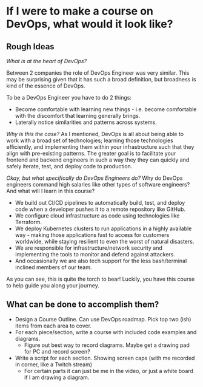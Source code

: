 # If I were to make a course on DevOps, what would it look like?

## Rough Ideas



*What is at the heart of DevOps?*

Between 2 companies the role of DevOps Engineer was very similar. This may be surprising given that it has such a broad definition, but broadness is kind of the essence of DevOps.

To be a DevOps Engineer you have to do 2 things:

* Become comfortable with learning new things - i.e. become comfortable with the discomfort that learning generally brings.
* Laterally notice similarities and patterns across systems.

*Why is this the case?*
As I mentioned, DevOps is all about being able to work with a broad set of technologies; learning those technologies efficiently, and implementing them within your infrastructure such that they align with pre-existing patterns. The greater goal is to facilitate your frontend and backend engineers in such a way they they can quickly and safely iterate, test, and deploy code to production.

*Okay, but what specifically do DevOps Engineers do?*
Why do DevOps engineers command high salaries like other types of software engineers?
And what will I learn in this course?

* We build out CI/CD pipelines to automatically build, test, and deploy code when a developer pushes it to a remote repository like GitHub.
* We configure cloud infrastructure as code using technologies like Terraform.
* We deploy Kubernetes clusters to run applications in a highly available way - making those applications fast to access for customers worldwide, while staying resilient to even the worst of natural disasters.
* We are responsible for infrastructure/network security and implementing the tools to monitor and defend against attackers.
* And occasionally we are also tech support for the less bash/terminal inclined members of our team.

As you can see, this is quite the torch to bear! Luckily, you have this course to help guide you along your journey.

## What can be done to accomplish them?

* Design a Course Outline. Can use DevOps roadmap. Pick top two (ish) items from each area to cover.
* For each piece/section, write a course with included code examples and diagrams.
  * Figure out best way to record diagrams. Maybe get a drawing pad for PC and record screen?
* Write a script for each section. Showing screen caps (with me recorded in corner, like a Twitch stream)
  * For certain parts it can just be me in the video, or just a white board if I am drawing a diagram.
  